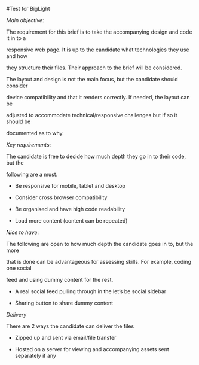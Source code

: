 #Test for BigLight

*Main objective*:

The requirement for this brief is to take the accompanying design and code it in to a 

responsive web page. It is up to the candidate what technologies they use and how 

they structure their files. Their approach to the brief will be considered.

The layout and design is not the main focus, but the candidate should consider 

device compatibility and that it renders correctly. If needed, the layout can be 

adjusted to accommodate technical/responsive challenges but if so it should be 

documented as to why.

*Key requirements*:

The candidate is free to decide how much depth they go in to their code, but the 

following are a must.

+ Be responsive for mobile, tablet and desktop

+ Consider cross browser compatibility

+ Be organised and have high code readability

+ Load more content (content can be repeated)

*Nice to have*:

The following are open to how much depth the candidate goes in to, but the more 

that is done can be advantageous for assessing skills. For example, coding one social 

feed and using dummy content for the rest.

+ A real social feed pulling through in the let’s be social sidebar

+ Sharing button to share dummy content

*Delivery*

There are 2 ways the candidate can deliver the files

+ Zipped up and sent via email/file transfer

+ Hosted on a server for viewing and accompanying assets sent separately if any